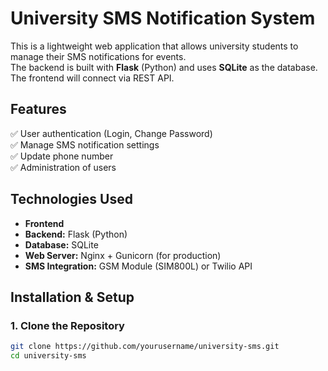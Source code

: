 # University SMS Notification System

This is a lightweight web application that allows university students to manage their SMS notifications for events.  
The backend is built with **Flask** (Python) and uses **SQLite** as the database. The frontend will connect via REST API.

## Features  
✅ User authentication (Login, Change Password)  
✅ Manage SMS notification settings  
✅ Update phone number  
✅ Administration of users  

## Technologies Used 
- **Frontend**
- **Backend:** Flask (Python)  
- **Database:** SQLite  
- **Web Server:** Nginx + Gunicorn (for production)  
- **SMS Integration:** GSM Module (SIM800L) or Twilio API  

## Installation & Setup  

### 1. Clone the Repository  
```bash
git clone https://github.com/yourusername/university-sms.git
cd university-sms
